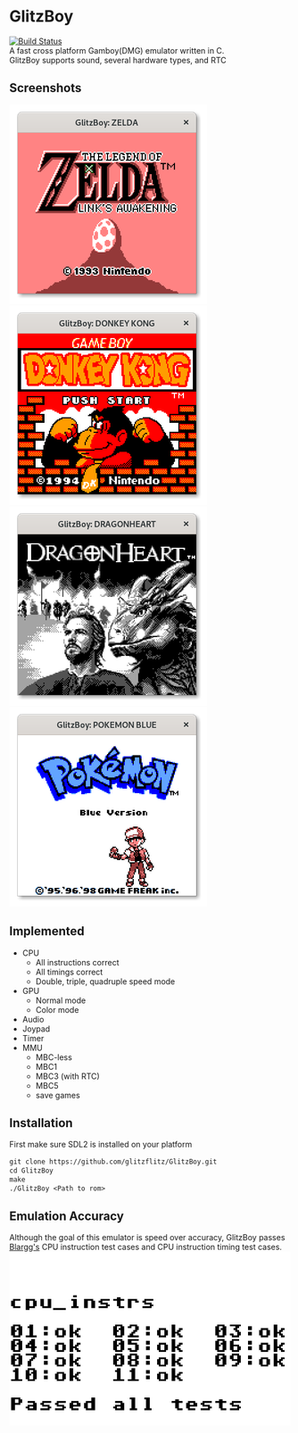 # GlitzBoy
[![Build Status](https://travis-ci.org/glitzflitz/GlitzBoy.svg?branch=master)](https://travis-ci.org/glitzflitz/GlitzBoy)\
A fast cross platform Gamboy(DMG) emulator written in C. \
GlitzBoy supports sound, several hardware types, and RTC

## Screenshots
![Screenshot 1](https://raw.githubusercontent.com/glitzflitz/GlitzBoy/master/Screenshots/zelda.png)
![Screenshot 2](https://raw.githubusercontent.com/glitzflitz/GlitzBoy/master/Screenshots/donkeykong.png)
![Screenshot 3](https://raw.githubusercontent.com/glitzflitz/GlitzBoy/master/Screenshots/dragonheart.png)
![Screenshot 4](https://raw.githubusercontent.com/glitzflitz/GlitzBoy/master/Screenshots/pokemonblue.png)


Implemented
-----------

* CPU
  - All instructions correct
  - All timings correct
  - Double, triple, quadruple speed mode
* GPU
  - Normal mode
  - Color mode
* Audio
* Joypad
* Timer
* MMU
  - MBC-less
  - MBC1
  - MBC3 (with RTC)
  - MBC5
  - save games




## Installation
First make sure SDL2 is installed on your platform
```
git clone https://github.com/glitzflitz/GlitzBoy.git
cd GlitzBoy
make
./GlitzBoy <Path to rom>
```

## Emulation Accuracy
Although the goal of this emulator is speed over accuracy, GlitzBoy passes [Blargg's](http://gbdev.gg8.se/files/roms/blargg-gb-tests/) CPU instruction test cases and CPU instruction timing test cases.
![CPU_Test](https://raw.githubusercontent.com/glitzflitz/GlitzBoy/master/Screenshots/cpu_test.png)

